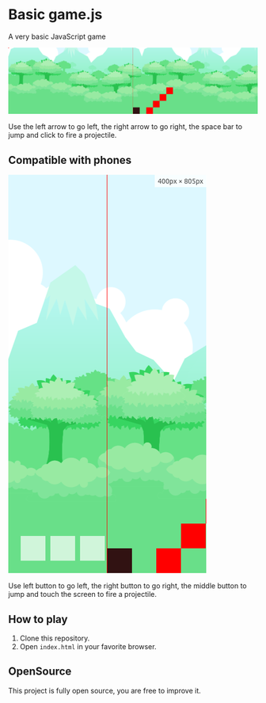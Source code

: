 [GAME_SCREEN]: ./game.png
[GAME_PHONE_SCREEN]: ./game_phone.png

# Basic game.js
A very basic JavaScript game

![GAME_SCREEN]

Use the left arrow to go left, the right arrow to go right, the space bar to jump and click to fire a projectile.

## Compatible with phones

![GAME_PHONE_SCREEN]

Use left button to go left, the right button to go right, the middle button to jump and touch the screen to fire a projectile.

## How to play
1. Clone this repository.
2. Open `index.html` in your favorite browser.

## OpenSource
This project is fully open source, you are free to improve it.